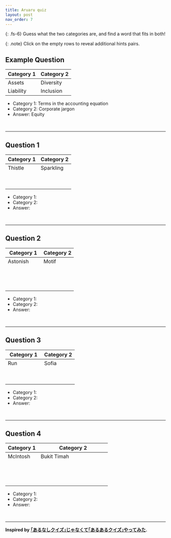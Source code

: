 ```yaml
---
title: Aruaru quiz
layout: post
nav_order: 7
---
```


{: .fs-6}
Guess what the two categories are, and find a word that fits in both!

{: .note}
Click on the empty rows to reveal additional hints pairs.

## Example Question

| Category 1 | Category 2 |
| ---------- | ---------- |
| Assets     | Diversity  |
| Liability  | Inclusion  |

* Category 1: Terms in the accounting equation
* Category 2: Corporate jargon
* Answer: Equity

<br>
<hr>

## Question 1

<table>
  <thead>
  <tr><th>Category 1</th><th>Category 2</th></tr>
  </thead>
  <tbody>
  <tr><td>Thistle</td><td>Sparkling</td></tr>
  <tr style="opacity:0" onClick="toggle(this)"><td>Shamrock</td><td>White</td></tr>
  <tr style="opacity:0" onClick="toggle(this)"><td>Daffodil</td><td>Red</td></tr>
  </tbody>
</table>

<ul>
  <li>Category 1:<span style="opacity:0" onClick="toggle(this)"> National flowers of the UK's constituent countries</span></li>
  <li>Category 2:<span style="opacity:0" onClick="toggle(this)"> Types of wine</span></li>
  <li>Answer:<span style="opacity:0" onClick="toggle(this)"> Rose</span></li>
</ul>

<br>
<hr>

## Question 2

<table>
  <thead>
  <tr><th>Category 1</th><th>Category 2</th></tr>
  </thead>
  <tbody>
  <tr><td>Astonish</td><td>Motif</td></tr>
  <tr style="opacity:0" onClick="toggle(this)"><td>Shadow Ball</td><td>Melody</td></tr>
  <tr style="opacity:0" onClick="toggle(this)"><td>Confuse Ray</td><td>Movement</td></tr>
  <tr style="opacity:0" onClick="toggle(this)"><td>Curse</td><td>Riff</td></tr>
  </tbody>
</table>

<ul>
  <li>Category 1:<span style="opacity:0" onClick="toggle(this)"> Pokemon ghost type moves</span></li>
  <li>Category 2:<span style="opacity:0" onClick="toggle(this)"> Musical forms and development</span></li>
  <li>Answer:<span style="opacity:0" onClick="toggle(this)"> Lick</span></li>
</ul>

<br>
<hr>

## Question 3

<table>
  <thead>
  <tr><th>Category 1</th><th>Category 2</th></tr>
  </thead>
  <tbody>
  <tr><td>Run</td><td>Sofia</td></tr>
  <tr style="opacity:0" onClick="toggle(this)"><td>Nugget</td><td>Bucharest</td></tr>
  <tr style="opacity:0" onClick="toggle(this)"><td>Tikka masala</td><td>Warsaw</td></tr>
  </tbody>
</table>

<ul>
  <li>Category 1:<span style="opacity:0" onClick="toggle(this)"> Chicken - </span></li>
  <li>Category 2:<span style="opacity:0" onClick="toggle(this)"> Eastern European capitals</span></li>
  <li>Answer:<span style="opacity:0" onClick="toggle(this)"> Kyiv</span></li>
</ul>

<br>
<hr>

## Question 4

<table>
  <thead>
  <tr><th>Category 1</th><th>Category 2</th></tr>
  </thead>
  <tbody>
  <tr><td>McIntosh</td><td>Bukit Timah</td></tr>
  <tr style="opacity:0" onClick="toggle(this)"><td>Gala</td><td>Kilimanjaro</td></tr>
  <tr style="opacity:0" onClick="toggle(this)"><td>Pink Lady</td><td>Ben Nevis</td></tr>
  <tr style="opacity:0" onClick="toggle(this)"><td>Honeycrisp</td><td>Mont Blanc / Monte Bianco</td></tr>
  </tbody>
</table>

<ul>
  <li>Category 1:<span style="opacity:0" onClick="toggle(this)"> Apple varieties </span></li>
  <li>Category 2:<span style="opacity:0" onClick="toggle(this)"> Highest mountain of countries</span></li>
  <li>Answer:<span style="opacity:0" onClick="toggle(this)"> Fuji</span></li>
</ul>

<br>
<hr>

<strong>Inspired by <a href="https://www.youtube.com/watch?v=bHkQo_YqP40">｢あるなしクイズ｣じゃなくて｢あるあるクイズ｣やってみた</a>.

<script type="text/javascript">
  function toggle(row){
    row.style.opacity = (row.style.opacity === "1" ? "0" : "1")
  }
</script>

